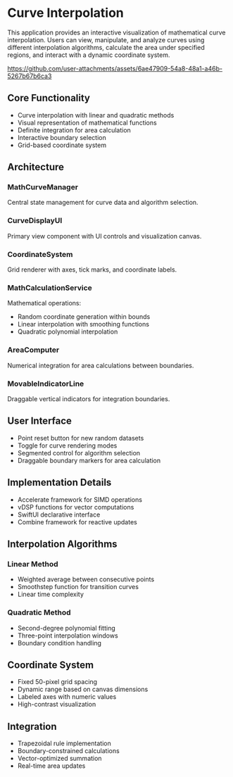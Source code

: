 # Curve Interpolation

This application provides an interactive visualization of mathematical curve interpolation. Users can view, manipulate, and analyze curves using different interpolation algorithms, calculate the area under specified regions, and interact with a dynamic coordinate system.



https://github.com/user-attachments/assets/6ae47909-54a8-48a1-a46b-5267b67b6ca3


## Core Functionality

- Curve interpolation with linear and quadratic methods
- Visual representation of mathematical functions
- Definite integration for area calculation
- Interactive boundary selection
- Grid-based coordinate system

## Architecture

### MathCurveManager
Central state management for curve data and algorithm selection.

### CurveDisplayUI
Primary view component with UI controls and visualization canvas.

### CoordinateSystem
Grid renderer with axes, tick marks, and coordinate labels.

### MathCalculationService
Mathematical operations:
- Random coordinate generation within bounds
- Linear interpolation with smoothing functions
- Quadratic polynomial interpolation

### AreaComputer
Numerical integration for area calculations between boundaries.

### MovableIndicatorLine
Draggable vertical indicators for integration boundaries.

## User Interface

- Point reset button for new random datasets
- Toggle for curve rendering modes
- Segmented control for algorithm selection
- Draggable boundary markers for area calculation

## Implementation Details

- Accelerate framework for SIMD operations
- vDSP functions for vector computations
- SwiftUI declarative interface
- Combine framework for reactive updates

## Interpolation Algorithms

### Linear Method
- Weighted average between consecutive points
- Smoothstep function for transition curves
- Linear time complexity

### Quadratic Method
- Second-degree polynomial fitting
- Three-point interpolation windows
- Boundary condition handling

## Coordinate System

- Fixed 50-pixel grid spacing
- Dynamic range based on canvas dimensions
- Labeled axes with numeric values
- High-contrast visualization

## Integration

- Trapezoidal rule implementation
- Boundary-constrained calculations
- Vector-optimized summation
- Real-time area updates
